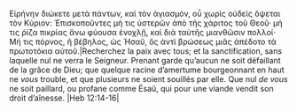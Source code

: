  Εἰρήνην διώκετε μετὰ πάντων, καὶ τὸν ἁγιασμόν, οὗ χωρὶς οὐδεὶς ὄψεται τὸν Κύριον: Ἐπισκοποῦντες μή τις ὑστερῶν ἀπὸ τῆς χάριτος τοῦ Θεοῦ· μή τις ῥίζα πικρίας ἄνω φύουσα ἐνοχλῇ, καὶ διὰ ταὐτῆς μιανθῶσιν πολλοί· Μή τις πόρνος, ἢ βέβηλος, ὡς Ἠσαῦ, ὃς ἀντὶ βρώσεως μιᾶς ἀπέδοτο τὰ πρωτοτόκια αὐτοῦ.|Recherchez la paix avec tous; et la sanctification, sans laquelle nul ne verra le Seigneur. Prenant garde qu’aucun ne soit défaillant de la grâce de Dieu; que quelque racine d’amertume bourgeonnant en haut ne _vous_ trouble, et que plusieurs ne soient souillés par elle. Que nul _de vous_ ne soit paillard, ou profane comme Ésaü, qui pour une viande vendit son droit d’aînesse. |Heb 12:14-16|